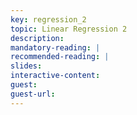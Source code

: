 ```yaml
---
key: regression_2
topic: Linear Regression 2
description:
mandatory-reading: |
recommended-reading: | 
slides: 
interactive-content:
guest:
guest-url:
---
```






